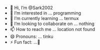 - 👋 Hi, I’m @Sark2002
- 👀 I’m interested in ... programming 
- 🌱 I’m currently learning ... termux
- 💞️ I’m looking to collaborate on ... nothing
- 📫 How to reach me ... location not found
- 😄 Pronouns: ... tinku
- ⚡ Fun fact: ...🤪

<!---
Sark2002/Sark2002 is a ✨ special ✨ repository because its `README.md` (this file) appears on your GitHub profile.
You can click the Preview link to take a look at your changes.
--->
